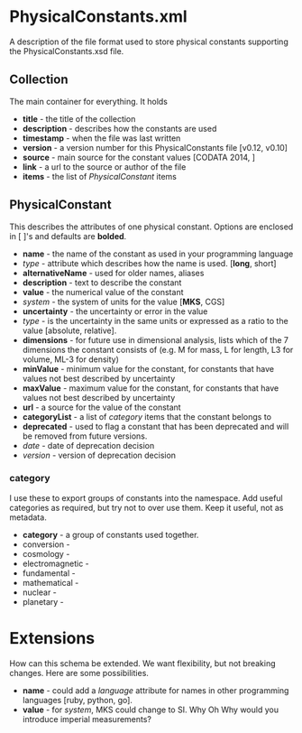 # PhysicalConstants.xml

A description of the file format used to store physical constants
supporting the PhysicalConstants.xsd file.

## Collection

The main container for everything.  It holds
* **title**	- the title of the collection
* **description**	- describes how the constants are used
* **timestamp**	- when the file was last written
* **version**	- a version number for this PhysicalConstants file [v0.12, v0.10]
* **source**	- main source for the constant values [CODATA 2014, ]
* **link**	- a url to the source or author of the file
* **items**	- the list of *PhysicalConstant* items

## PhysicalConstant

This describes the attributes of one physical constant.
Options are enclosed in [ ]'s and defaults are **bolded**.

* **name**	- the name of the constant as used in your programming language
 * *type*	- attribute which describes how the name is used.  [**long**, short]
* **alternativeName**	- used for older names, aliases
* **description**	- text to describe the constant
* **value**	- the numerical value of the constant
 * *system*	- the system of units for the value [**MKS**, CGS]
* **uncertainty**	- the uncertainty or error in the value
 * *type*	- is the uncertainty in the same units or expressed as a ratio to the value [absolute, relative].
* **dimensions**	- for future use in dimensional analysis,  lists which of the 7 dimensions the constant consists of (e.g. M for mass, L for length, L3 for volume, ML-3 for density)
* **minValue**	- minimum value for the constant, for constants that have values not best described by uncertainty
* **maxValue**	- maximum value for the constant, for constants that have values not best described by uncertainty
* **url**	- a source for the value of the constant
* **categoryList**	- a list of *category* items that the constant belongs to
* **deprecated**	- used to flag a constant that has been deprecated and will be removed from future versions. 
 * *date*	- date of deprecation decision
 * *version*	- version of deprecation decision

### category
I use these to export groups of constants into the namespace.
Add useful categories as required, but try not to over use them.
Keep it useful, not as metadata.

* **category**	- a group of constants used together.  
 * conversion	-
 * cosmology	-
 * electromagnetic	-
 * fundamental	-
 * mathematical	-
 * nuclear	-
 * planetary	-

# Extensions

How can this schema be extended.  We want flexibility, but not breaking changes.
Here are some possibilities.

* **name**	- could add a *language* attribute for names in other programming languages [ruby, python, go].
* **value** - for *system*, MKS could change to SI.  Why Oh Why would you introduce imperial measurements?

